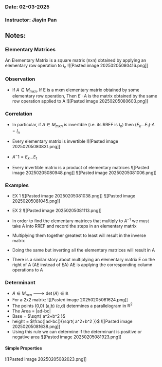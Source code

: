 ### Date: 02-03-2025
### Instructor: Jiayin Pan


## Notes:

### Elementary Matrices
An Elementary Matrix is a square matrix (nxn) obtained by applying an elementary  row operation to $I_{n}$
![[Pasted image 20250205080416.png]]

### Observation
- If $A\in M_{mxn}$. If E is a mxm elementary matrix obtained by some elementary row operation, Then $E\cdot A$ is the matrix obtained by the same row operation applied to A
![[Pasted image 20250205080603.png]]

### Correlation
- In particular, if $A\in M_{mxn}$ is invertible (i.e. its RREF is $I_{n}$) then ($E_{k}\dots E_{1}$)$\cdot A=I_{n}$
- Every elementary matrix is invertible
![[Pasted image 20250205080831.png]]
- $A^-1=E_{k}\dots E_{1}$

- Every invertible matrix is a product of elementary matrices
![[Pasted image 20250205080948.png]]
![[Pasted image 20250205081006.png]]

### Examples
- EX 1
![[Pasted image 20250205081038.png]]
![[Pasted image 20250205081045.png]]
- EX 2
![[Pasted image 20250205081113.png]]

- In order to find the elementary matrices that multiply to $A^{-1}$ we must take A into RREF and record the steps in an elementary matrix
- Multiplying them together greatest to least will result in the inverse matrix
- Doing the same but inverting all the elementary matrices will result in A

- There is a similar story about multiplying an elementary matrix E on the right of A (AE instead of EA) AE is applying the corresponding column operations to A

### Determinant
- $A\in M_{nxn}$ ---> $\det(A)\in\mathbb{R}$
- For a 2x2 matrix:
![[Pasted image 20250205081624.png]]
- The points (0,0) (a,b) (c,d) determines a parallelogram in $\mathbb{R}^2$
- The Area = |ad-bc|
- Base = $\sqrt{ a^2+b^2 }$
- height = $\frac{|ad-bc|}{\sqrt{ a^2+b^2 }}$
![[Pasted image 20250205081638.png]]
- Using this rule we can determine if the determinant is positive or negative area
![[Pasted image 20250205081923.png]]
#### Simple Properties
![[Pasted image 20250205082023.png]]


